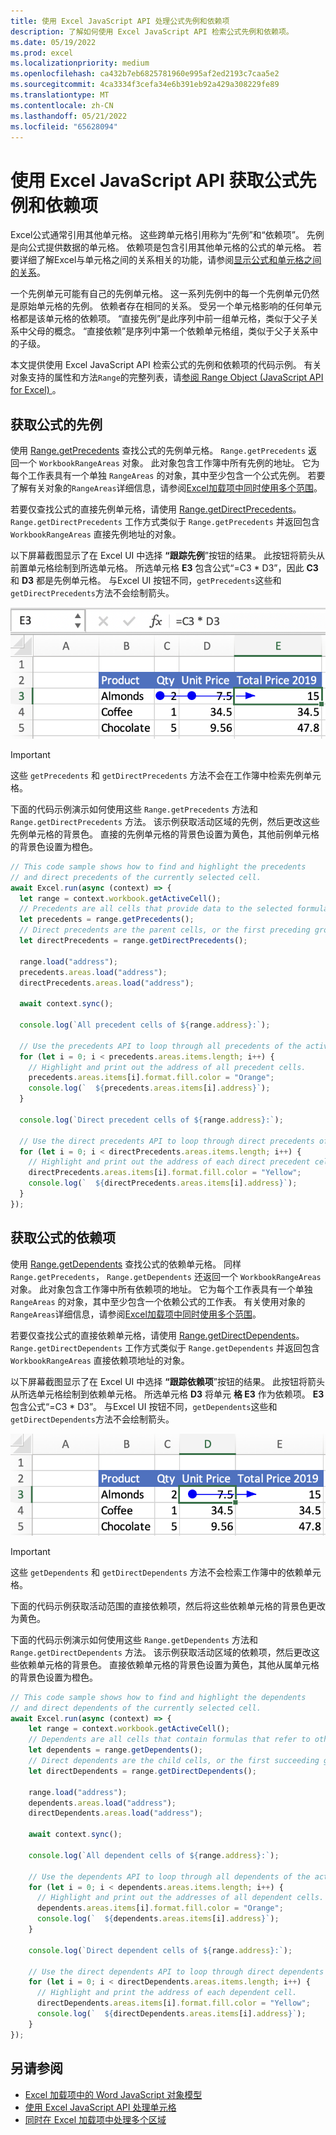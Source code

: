 ```yaml
---
title: 使用 Excel JavaScript API 处理公式先例和依赖项
description: 了解如何使用 Excel JavaScript API 检索公式先例和依赖项。
ms.date: 05/19/2022
ms.prod: excel
ms.localizationpriority: medium
ms.openlocfilehash: ca432b7eb6825781960e995af2ed2193c7caa5e2
ms.sourcegitcommit: 4ca3334f3cefa34e6b391eb92a429a308229fe89
ms.translationtype: MT
ms.contentlocale: zh-CN
ms.lasthandoff: 05/21/2022
ms.locfileid: "65628094"
---
```

# <a name="get-formula-precedents-and-dependents-using-the-excel-javascript-api"></a>使用 Excel JavaScript API 获取公式先例和依赖项

Excel公式通常引用其他单元格。 这些跨单元格引用称为“先例”和“依赖项”。 先例是向公式提供数据的单元格。 依赖项是包含引用其他单元格的公式的单元格。 若要详细了解Excel与单元格之间的关系相关的功能，请参阅[显示公式和单元格之间的关系](https://support.microsoft.com/office/a59bef2b-3701-46bf-8ff1-d3518771d507)。

一个先例单元可能有自己的先例单元格。 这一系列先例中的每一个先例单元仍然是原始单元格的先例。 依赖者存在相同的关系。 受另一个单元格影响的任何单元格都是该单元格的依赖项。 “直接先例”是此序列中前一组单元格，类似于父子关系中父母的概念。 “直接依赖”是序列中第一个依赖单元格组，类似于父子关系中的子级。

本文提供使用 Excel JavaScript API 检索公式的先例和依赖项的代码示例。 有关对象支持的属性和方法`Range`的完整列表，请[参阅 Range Object (JavaScript API for Excel) ](/javascript/api/excel/excel.range)。

## <a name="get-the-precedents-of-a-formula"></a>获取公式的先例

使用 [Range.getPrecedents](/javascript/api/excel/excel.range#excel-excel-range-getprecedents-member(1)) 查找公式的先例单元格。 `Range.getPrecedents` 返回一个 `WorkbookRangeAreas` 对象。 此对象包含工作簿中所有先例的地址。 它为每个工作表具有一个单独 `RangeAreas` 的对象，其中至少包含一个公式先例。 若要了解有关对象的`RangeAreas`详细信息，请参阅[Excel加载项中同时使用多个范围](excel-add-ins-multiple-ranges.md)。

若要仅查找公式的直接先例单元格，请使用 [Range.getDirectPrecedents](/javascript/api/excel/excel.range#excel-excel-range-getdirectprecedents-member(1))。 `Range.getDirectPrecedents` 工作方式类似于 `Range.getPrecedents` 并返回包含 `WorkbookRangeAreas` 直接先例地址的对象。

以下屏幕截图显示了在 Excel UI 中选择 **“跟踪先例**”按钮的结果。 此按钮将箭头从前置单元格绘制到所选单元格。 所选单元格 **E3** 包含公式“=C3 * D3”，因此 **C3** 和 **D3** 都是先例单元格。 与Excel UI 按钮不同，`getPrecedents`这些和`getDirectPrecedents`方法不会绘制箭头。

![箭头跟踪Excel UI 中的先例单元格。](../images/excel-ranges-trace-precedents.png)

> [!IMPORTANT]
> 这些 `getPrecedents` 和 `getDirectPrecedents` 方法不会在工作簿中检索先例单元格。

下面的代码示例演示如何使用这些 `Range.getPrecedents` 方法和 `Range.getDirectPrecedents` 方法。 该示例获取活动区域的先例，然后更改这些先例单元格的背景色。 直接的先例单元格的背景色设置为黄色，其他前例单元格的背景色设置为橙色。

```js
// This code sample shows how to find and highlight the precedents 
// and direct precedents of the currently selected cell.
await Excel.run(async (context) => {
  let range = context.workbook.getActiveCell();
  // Precedents are all cells that provide data to the selected formula.
  let precedents = range.getPrecedents();
  // Direct precedents are the parent cells, or the first preceding group of cells that provide data to the selected formula.    
  let directPrecedents = range.getDirectPrecedents();

  range.load("address");
  precedents.areas.load("address");
  directPrecedents.areas.load("address");
  
  await context.sync();

  console.log(`All precedent cells of ${range.address}:`);
  
  // Use the precedents API to loop through all precedents of the active cell.
  for (let i = 0; i < precedents.areas.items.length; i++) {
    // Highlight and print out the address of all precedent cells.
    precedents.areas.items[i].format.fill.color = "Orange";
    console.log(`  ${precedents.areas.items[i].address}`);
  }

  console.log(`Direct precedent cells of ${range.address}:`);

  // Use the direct precedents API to loop through direct precedents of the active cell.
  for (let i = 0; i < directPrecedents.areas.items.length; i++) {
    // Highlight and print out the address of each direct precedent cell.
    directPrecedents.areas.items[i].format.fill.color = "Yellow";
    console.log(`  ${directPrecedents.areas.items[i].address}`);
  }
});
```

## <a name="get-the-dependents-of-a-formula"></a>获取公式的依赖项

使用 [Range.getDependents](/javascript/api/excel/excel.range#excel-excel-range-getdependents-member(1)) 查找公式的依赖单元格。 同样 `Range.getPrecedents`， `Range.getDependents` 还返回一个 `WorkbookRangeAreas` 对象。 此对象包含工作簿中所有依赖项的地址。 它为每个工作表具有一个单独 `RangeAreas` 的对象，其中至少包含一个依赖公式的工作表。 有关使用对象的`RangeAreas`详细信息，请参阅[Excel加载项中同时使用多个范围](excel-add-ins-multiple-ranges.md)。

若要仅查找公式的直接依赖单元格，请使用 [Range.getDirectDependents](/javascript/api/excel/excel.range#excel-excel-range-getdirectdependents-member(1))。 `Range.getDirectDependents` 工作方式类似于 `Range.getDependents` 并返回包含 `WorkbookRangeAreas` 直接依赖项地址的对象。

以下屏幕截图显示了在 Excel UI 中选择 **“跟踪依赖项**”按钮的结果。 此按钮将箭头从所选单元格绘制到依赖单元格。 所选单元格 **D3** 将单元 **格 E3** 作为依赖项。 **E3** 包含公式“=C3 * D3”。 与Excel UI 按钮不同，`getDependents`这些和`getDirectDependents`方法不会绘制箭头。

![箭头跟踪Excel UI 中的依赖单元格。](../images/excel-ranges-trace-dependents.png)

> [!IMPORTANT]
> 这些 `getDependents` 和 `getDirectDependents` 方法不会检索工作簿中的依赖单元格。

下面的代码示例获取活动范围的直接依赖项，然后将这些依赖单元格的背景色更改为黄色。

下面的代码示例演示如何使用这些 `Range.getDependents` 方法和 `Range.getDirectDependents` 方法。 该示例获取活动区域的依赖项，然后更改这些依赖单元格的背景色。 直接依赖单元格的背景色设置为黄色，其他从属单元格的背景色设置为橙色。

```js
// This code sample shows how to find and highlight the dependents 
// and direct dependents of the currently selected cell.
await Excel.run(async (context) => {
    let range = context.workbook.getActiveCell();
    // Dependents are all cells that contain formulas that refer to other cells.
    let dependents = range.getDependents();  
    // Direct dependents are the child cells, or the first succeeding group of cells in a sequence of cells that refer to other cells.
    let directDependents = range.getDirectDependents();

    range.load("address");
    dependents.areas.load("address");    
    directDependents.areas.load("address");
    
    await context.sync();

    console.log(`All dependent cells of ${range.address}:`);
    
    // Use the dependents API to loop through all dependents of the active cell.
    for (let i = 0; i < dependents.areas.items.length; i++) {
      // Highlight and print out the addresses of all dependent cells.
      dependents.areas.items[i].format.fill.color = "Orange";
      console.log(`  ${dependents.areas.items[i].address}`);
    }

    console.log(`Direct dependent cells of ${range.address}:`);

    // Use the direct dependents API to loop through direct dependents of the active cell.
    for (let i = 0; i < directDependents.areas.items.length; i++) {
      // Highlight and print the address of each dependent cell.
      directDependents.areas.items[i].format.fill.color = "Yellow";
      console.log(`  ${directDependents.areas.items[i].address}`);
    }
});
```

## <a name="see-also"></a>另请参阅

- [Excel 加载项中的 Word JavaScript 对象模型](excel-add-ins-core-concepts.md)
- [使用 Excel JavaScript API 处理单元格](excel-add-ins-cells.md)
- [ 同时在 Excel 加载项中处理多个区域 ](excel-add-ins-multiple-ranges.md)
